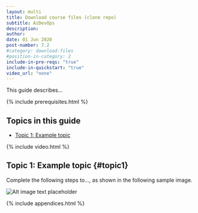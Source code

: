 ```yaml
---
layout: multi
title: Download course files (clone repo)
subtitle: AzDevOps
description:
author:
date: 01 Jun 2020
post-number: 7.2
#category: download-files
#position-in-category: 2
include-in-pre-reqs: "true"
include-in-quickstart: "true"
video_url: "none"
---
```


This guide describes...

{% include prerequisites.html %}

## Topics in this guide

- [Topic 1: Example topic](#topic1)

{% include video.html %}

## Topic 1: Example topic {#topic1}

Complete the following steps to..., as shown in the following sample image.

![Alt image text placeholder](../../assets/images/07-download-files/clone/azdev/img-placeholder.png)

{% include appendices.html %}

